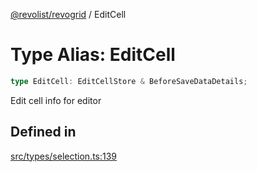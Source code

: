 [@revolist/revogrid](README.md) / EditCell

# Type Alias: EditCell

```ts
type EditCell: EditCellStore & BeforeSaveDataDetails;
```

Edit cell info for editor

## Defined in

[src/types/selection.ts:139](https://github.com/revolist/revogrid/blob/93978cbf92b3c4002586c5528517b1ce86d856d9/src/types/selection.ts#L139)
